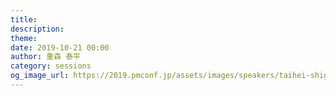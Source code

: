 ```yaml
---
title: 
description: 
theme: 
date: 2019-10-21 00:00
author: 重森 泰平
category: sessions
og_image_url: https://2019.pmconf.jp/assets/images/speakers/taihei-shigemori.jpg
---
```


